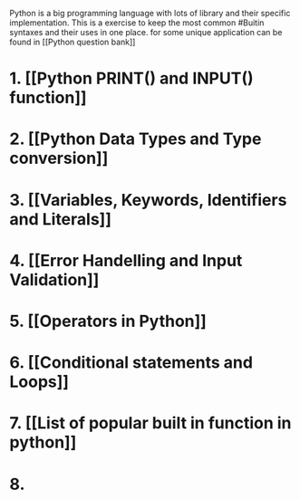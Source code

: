 Python is a big programming language with lots of library and their specific implementation. 
This is a exercise to keep the most common #Buitin syntaxes and their uses in one place. for some unique application can be found in  [[Python question bank]]

# 1. [[Python PRINT() and INPUT() function]]

# 2. [[Python Data Types and Type conversion]]
# 3. [[Variables, Keywords, Identifiers and Literals]]

# 4. [[Error Handelling and Input Validation]]

# 5. [[Operators in Python]]

# 6. [[Conditional statements and Loops]]
# 7. [[List of popular built in function in python]]
# 8. 
